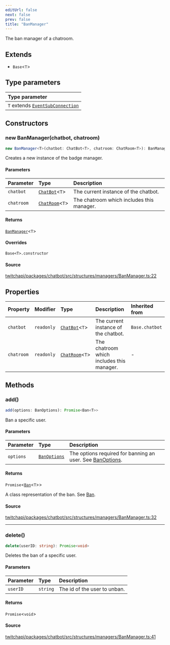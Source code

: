 ```yaml
---
editUrl: false
next: false
prev: false
title: "BanManager"
---
```


The ban manager of a chatroom.

## Extends

- `Base`\<`T`\>

## Type parameters

| Type parameter |
| :------ |
| `T` extends [`EventSubConnection`](/api/chatbot/enumerations/eventsubconnection/) |

## Constructors

### new BanManager(chatbot, chatroom)

```ts
new BanManager<T>(chatbot: ChatBot<T>, chatroom: ChatRoom<T>): BanManager<T>
```

Creates a new instance of the badge manager.

#### Parameters

| Parameter | Type | Description |
| :------ | :------ | :------ |
| `chatbot` | [`ChatBot`](/api/chatbot/classes/chatbot/)\<`T`\> | The current instance of the chatbot. |
| `chatroom` | [`ChatRoom`](/api/chatbot/classes/chatroom/)\<`T`\> | The chatroom which includes this manager. |

#### Returns

[`BanManager`](/api/chatbot/classes/banmanager/)\<`T`\>

#### Overrides

`Base<T>.constructor`

#### Source

[twitchapi/packages/chatbot/src/structures/managers/BanManager.ts:22](https://github.com/pablornc/twitchapi//blob/8695acad106a836c1f0fc4c57a113f17adce41f0/packages/chatbot/src/structures/managers/BanManager.ts#L22)

## Properties

| Property | Modifier | Type | Description | Inherited from |
| :------ | :------ | :------ | :------ | :------ |
| `chatbot` | `readonly` | [`ChatBot`](/api/chatbot/classes/chatbot/)\<`T`\> | The current instance of the chatbot. | `Base.chatbot` |
| `chatroom` | `readonly` | [`ChatRoom`](/api/chatbot/classes/chatroom/)\<`T`\> | The chatroom which includes this manager. | - |

## Methods

### add()

```ts
add(options: BanOptions): Promise<Ban<T>>
```

Ban a specific user.

#### Parameters

| Parameter | Type | Description |
| :------ | :------ | :------ |
| `options` | [`BanOptions`](/api/chatbot/interfaces/banoptions/) | The options required for banning an user. See [BanOptions](../../api/chatbot/interfaces/banoptions). |

#### Returns

`Promise`\<[`Ban`](/api/chatbot/classes/ban/)\<`T`\>\>

A class representation of the ban. See [Ban](/api/chatbot/api/chatbot/classes/ban/).

#### Source

[twitchapi/packages/chatbot/src/structures/managers/BanManager.ts:32](https://github.com/pablornc/twitchapi//blob/8695acad106a836c1f0fc4c57a113f17adce41f0/packages/chatbot/src/structures/managers/BanManager.ts#L32)

***

### delete()

```ts
delete(userID: string): Promise<void>
```

Deletes the ban of a specific user.

#### Parameters

| Parameter | Type | Description |
| :------ | :------ | :------ |
| `userID` | `string` | The id of the user to unban. |

#### Returns

`Promise`\<`void`\>

#### Source

[twitchapi/packages/chatbot/src/structures/managers/BanManager.ts:41](https://github.com/pablornc/twitchapi//blob/8695acad106a836c1f0fc4c57a113f17adce41f0/packages/chatbot/src/structures/managers/BanManager.ts#L41)
